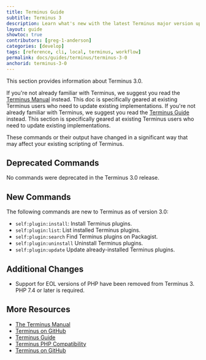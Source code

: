 ```yaml
---
title: Terminus Guide
subtitle: Terminus 3
description: Learn what's new with the latest Terminus major version upgrade.
layout: guide
showtoc: true
contributors: [greg-1-anderson]
categories: [develop]
tags: [reference, cli, local, terminus, workflow]
permalink: docs/guides/terminus/terminus-3-0
anchorid: terminus-3-0
---
```


This section provides information about Terminus 3.0.

<Alert title="Note" type="info" >

If you're not already familiar with Terminus, we suggest you read the [Terminus Manual](/terminus) instead. This doc is specifically geared at existing Terminus users who need to update existing implementations.
If you're not already familiar with Terminus, we suggest you read the [Terminus Guide](/terminus) instead. This section is specifically geared at existing Terminus users who need to update existing implementations.

</Alert>

These commands or their output have changed in a significant way that may affect your existing scripting of Terminus.

## Deprecated Commands
No commands were deprecated in the Terminus 3.0 release.

## New Commands
The following commands are new to Terminus as of version 3.0:
- `self:plugin:install`: Install Terminus plugins.
- `self:plugin:list`: List installed Terminus plugins.
- `self:plugin:search` Find Terminus plugins on Packagist.
- `self:plugin:uninstall` Uninstall Terminus plugins.
- `self:plugin:update` Update already-installed Terminus plugins.

## Additional Changes
- Support for EOL versions of PHP have been removed from Terminus 3. PHP 7.4 or later is required.

## More Resources

- [The Terminus Manual](/terminus)
- [Terminus on GitHub](https://github.com/pantheon-systems/terminus)
- [Terminus Guide](/terminus)
- [Terminus PHP Compatibility](/terminus/supported-terminus#php-version-compatibility-matrix)
- [Terminus on GitHub](https://github.com/pantheon-systems/terminus)